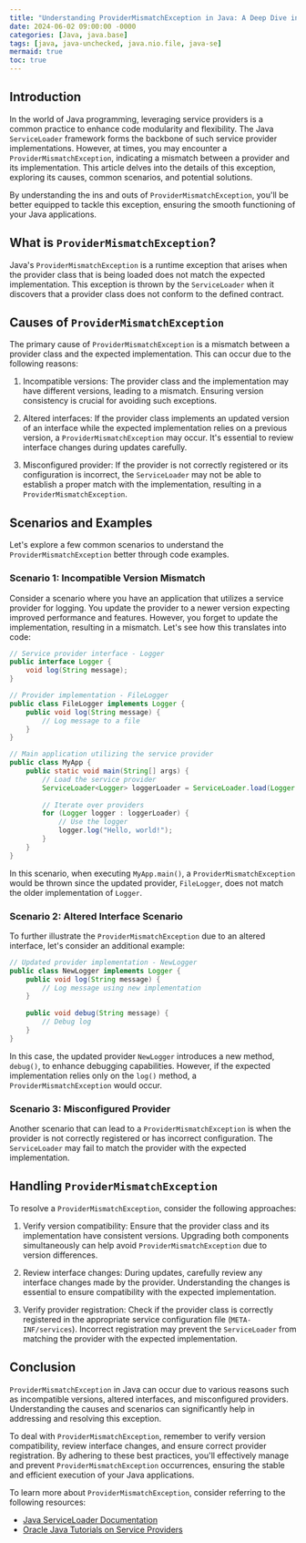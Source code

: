 ```yaml
---
title: "Understanding ProviderMismatchException in Java: A Deep Dive into Service Providers and Implementation Matches"
date: 2024-06-02 09:00:00 -0000
categories: [Java, java.base]
tags: [java, java-unchecked, java.nio.file, java-se]
mermaid: true
toc: true
---
```



## Introduction

In the world of Java programming, leveraging service providers is a common practice to enhance code modularity and flexibility. The Java `ServiceLoader` framework forms the backbone of such service provider implementations. However, at times, you may encounter a `ProviderMismatchException`, indicating a mismatch between a provider and its implementation. This article delves into the details of this exception, exploring its causes, common scenarios, and potential solutions.

By understanding the ins and outs of `ProviderMismatchException`, you'll be better equipped to tackle this exception, ensuring the smooth functioning of your Java applications.

## What is `ProviderMismatchException`?

Java's `ProviderMismatchException` is a runtime exception that arises when the provider class that is being loaded does not match the expected implementation. This exception is thrown by the `ServiceLoader` when it discovers that a provider class does not conform to the defined contract.

## Causes of `ProviderMismatchException`

The primary cause of `ProviderMismatchException` is a mismatch between a provider class and the expected implementation. This can occur due to the following reasons:

1. Incompatible versions: The provider class and the implementation may have different versions, leading to a mismatch. Ensuring version consistency is crucial for avoiding such exceptions.

2. Altered interfaces: If the provider class implements an updated version of an interface while the expected implementation relies on a previous version, a `ProviderMismatchException` may occur. It's essential to review interface changes during updates carefully.

3. Misconfigured provider: If the provider is not correctly registered or its configuration is incorrect, the `ServiceLoader` may not be able to establish a proper match with the implementation, resulting in a `ProviderMismatchException`.

## Scenarios and Examples

Let's explore a few common scenarios to understand the `ProviderMismatchException` better through code examples.

### Scenario 1: Incompatible Version Mismatch

Consider a scenario where you have an application that utilizes a service provider for logging. You update the provider to a newer version expecting improved performance and features. However, you forget to update the implementation, resulting in a mismatch. Let's see how this translates into code:

```java
// Service provider interface - Logger
public interface Logger {
    void log(String message);
}
```

```java
// Provider implementation - FileLogger
public class FileLogger implements Logger {
    public void log(String message) {
        // Log message to a file
    }
}
```

```java
// Main application utilizing the service provider
public class MyApp {
    public static void main(String[] args) {
        // Load the service provider
        ServiceLoader<Logger> loggerLoader = ServiceLoader.load(Logger.class);
        
        // Iterate over providers
        for (Logger logger : loggerLoader) {
            // Use the logger
            logger.log("Hello, world!");
        }
    }
}
```

In this scenario, when executing `MyApp.main()`, a `ProviderMismatchException` would be thrown since the updated provider, `FileLogger`, does not match the older implementation of `Logger`.

### Scenario 2: Altered Interface Scenario

To further illustrate the `ProviderMismatchException` due to an altered interface, let's consider an additional example:

```java
// Updated provider implementation - NewLogger
public class NewLogger implements Logger {
    public void log(String message) {
        // Log message using new implementation
    }
    
    public void debug(String message) {
        // Debug log
    }
}
```

In this case, the updated provider `NewLogger` introduces a new method, `debug()`, to enhance debugging capabilities. However, if the expected implementation relies only on the `log()` method, a `ProviderMismatchException` would occur.

### Scenario 3: Misconfigured Provider

Another scenario that can lead to a `ProviderMismatchException` is when the provider is not correctly registered or has incorrect configuration. The `ServiceLoader` may fail to match the provider with the expected implementation.

## Handling `ProviderMismatchException`

To resolve a `ProviderMismatchException`, consider the following approaches:

1. Verify version compatibility: Ensure that the provider class and its implementation have consistent versions. Upgrading both components simultaneously can help avoid `ProviderMismatchException` due to version differences.

2. Review interface changes: During updates, carefully review any interface changes made by the provider. Understanding the changes is essential to ensure compatibility with the expected implementation.

3. Verify provider registration: Check if the provider class is correctly registered in the appropriate service configuration file (`META-INF/services`). Incorrect registration may prevent the `ServiceLoader` from matching the provider with the expected implementation.

## Conclusion

`ProviderMismatchException` in Java can occur due to various reasons such as incompatible versions, altered interfaces, and misconfigured providers. Understanding the causes and scenarios can significantly help in addressing and resolving this exception.

To deal with `ProviderMismatchException`, remember to verify version compatibility, review interface changes, and ensure correct provider registration. By adhering to these best practices, you'll effectively manage and prevent `ProviderMismatchException` occurrences, ensuring the stable and efficient execution of your Java applications.

To learn more about `ProviderMismatchException`, consider referring to the following resources:

- [Java ServiceLoader Documentation](https://docs.oracle.com/en/java/javase/11/docs/api/java.base/java/util/ServiceLoader.html)
- [Oracle Java Tutorials on Service Providers](https://docs.oracle.com/javase/tutorial/ext/basics/spi.html)

